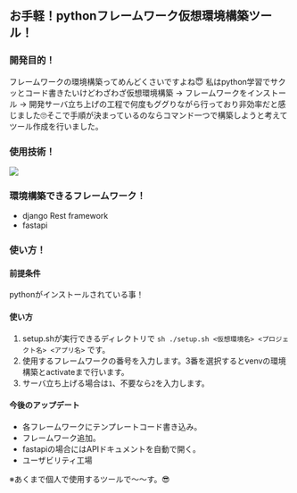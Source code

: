 ## お手軽！pythonフレームワーク仮想環境構築ツール！

### 開発目的！
フレームワークの環境構築ってめんどくさいですよね😇
私はpython学習でサクッとコード書きたいけどわざわざ仮想環境構築 → フレームワークをインストール → 開発サーバ立ち上げの工程で何度もググりながら行っており非効率だと感じました🙄そこで手順が決まっているのならコマンド一つで構築しようと考えてツール作成を行いました。

### 使用技術！
<img src="https://img.shields.io/badge/-shell%20script-fdfdfdfdf.svg?logo=&style=for-the-badge">

### 環境構築できるフレームワーク！
- django Rest framework
- fastapi

### 使い方！
#### 前提条件
pythonがインストールされている事！

#### 使い方
1. setup.shが実行できるディレクトリで `sh ./setup.sh <仮想環境名> <プロジェクト名> <アプリ名>` です。
2. 使用するフレームワークの番号を入力します。3番を選択するとvenvの環境構築とactivateまで行います。
3. サーバ立ち上げる場合は`1`、不要なら`2`を入力します。

#### 今後のアップデート
- 各フレームワークにテンプレートコード書き込み。
- フレームワーク追加。
- fastapiの場合にはAPIドキュメントを自動で開く。
- ユーザビリティ工場

※あくまで個人で使用するツールで～～す。😎
